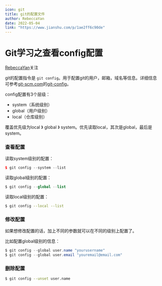 ```yaml
---
icon: git
title: git的配置文件
author: RebeccaYan
date: 2022-05-04
link: "https://www.jianshu.com/p/1ae2ff6c90de"
---
```




# Git学习之查看config配置

[RebeccaYan](https://www.jianshu.com/u/e529b37dc57d)关注

git的配置指令是 `git config`。用于配置git的用户，邮箱，域名等信息。详细信息可参考[git-scm.com](https://git-scm.com/)的[git-config](https://git-scm.com/docs/git-config)。

config配置有3个层级：

- system（系统级别）
- global（用户级别）
- local（仓库级别）

覆盖优先级为local 》 global 》 system。优先读取local，其次是global，最后是system。

### 查看配置

读取system级别的配置：



```cpp
$ git config --system --list
```

读取global级别的配置：



```php
$ git config --global --list
```

读取local级别的配置：



```bash
$ git config --local --list
```

### 修改配置

如果想修改配置的话，加上不同的参数就可以在不同的级别上配置了。

比如配置global级别的信息：



```csharp
$ git config --global user.name "yourusername"
$ git config --global user.email "youremail@email.com"
```

### 删除配置



```bash
$ git config --unset user.name
```